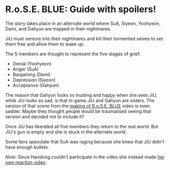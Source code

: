 # R.o.S.E. BLUE: Guide with spoilers!

The story takes place in an alternate world where SuA, Siyeon, Yoohyeon, Dami, and Gahyun are trapped in their nightmares.

JiU must venture into their nightmares and kill their tormented selves to set them free and allow them to wake up.

The 5 members are thought to represent the five stages of grief:

* Denial (Yoohyeon)
* Anger (SuA)
* Bargaining (Dami)
* Depression (Siyeon)
* Acceptance (Gahyun)

The reason that Gahyun looks so trusting and happy when she sees JiU, while JiU looks so sad,
is that in-game JiU and Gahyun are sisters. The version of that scene
from the [making of R.o.S.E. BLUE](https://www.youtube.com/watch?v=i-BRVrx7asg&t=237s) video is
even sadder. Maybe they thought people would be traumatised seeing that version and decided not to include it?

Once JiU has liberated all five members they return to the real world. But JiU's gun is empty
and she is stuck in the alternate world.

Some fans speculate that SuA was raging because she knew that JiU didn't have enough bullets.

*Note*: Since Handong couldn't participate in the video she instead made [her own reaction video](https://www.youtube.com/watch?v=5-qxVhFq0Rw).
